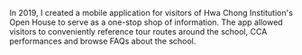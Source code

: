 In 2019, I created a mobile application for visitors of Hwa Chong Institution's Open House to serve as a one-stop shop of information. The app allowed visitors to conveniently reference tour routes around the school, CCA performances and browse FAQs about the school.
